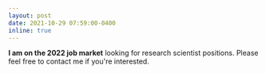 ```yaml
---
layout: post
date: 2021-10-29 07:59:00-0400
inline: true
---
```


**I am on the 2022 job market** looking for research scientist positions. Please feel free to contact me if you're interested.
